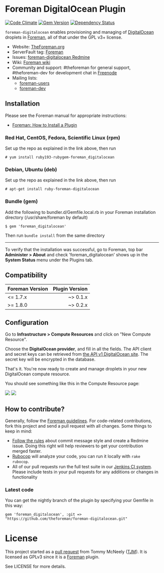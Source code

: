 # Foreman DigitalOcean Plugin

[![Code Climate](https://codeclimate.com/github/theforeman/foreman-digitalocean/badges/gpa.svg)](https://codeclimate.com/github/theforeman/foreman-digitalocean)
[![Gem Version](https://badge.fury.io/rb/foreman_digitalocean.svg)](http://badge.fury.io/rb/foreman_digitalocean)
[![Dependency Status](https://gemnasium.com/theforeman/foreman-digitalocean.svg)](https://gemnasium.com/theforeman/foreman-digitalocean)

```foreman-digitalocean``` enables provisioning and managing of [DigitalOcean](http://digitalocean.com) droplets in [Foreman](http://github.com/theforeman/foreman), all of that under the GPL v3+ license.

* Website: [TheForeman.org](http://theforeman.org)
* ServerFault tag: [Foreman](http://serverfault.com/questions/tagged/foreman)
* Issues: [foreman-digitalocean Redmine](http://projects.theforeman.org/projects/digitalocean/issues)
* Wiki: [Foreman wiki](http://projects.theforeman.org/projects/foreman/wiki/About)
* Community and support: #theforeman for general support, #theforeman-dev for development chat in [Freenode](irc.freenode.net)
* Mailing lists:
    * [foreman-users](https://groups.google.com/forum/?fromgroups#!forum/foreman-users)
    * [foreman-dev](https://groups.google.com/forum/?fromgroups#!forum/foreman-dev)

## Installation

Please see the Foreman manual for appropriate instructions:

* [Foreman: How to Install a Plugin](http://theforeman.org/manuals/latest/index.html#6.1InstallaPlugin)

### Red Hat, CentOS, Fedora, Scientific Linux (rpm)

Set up the repo as explained in the link above, then run

    # yum install ruby193-rubygem-foreman_digitalocean

### Debian, Ubuntu (deb)

Set up the repo as explained in the link above, then run

    # apt-get install ruby-foreman-digitalocean

### Bundle (gem)

Add the following to bundler.d/Gemfile.local.rb in your Foreman installation directory (/usr/share/foreman by default)

    $ gem 'foreman_digitalocean'

Then run `bundle install` from the same directory

-------------------

To verify that the installation was successful, go to Foreman, top bar **Administer > About** and check 'foreman_digitalocean' shows up in the **System Status** menu under the Plugins tab.

## Compatibility


| Foreman Version | Plugin Version |
| --------------- | --------------:|
| <= 1.7.x        | ~> 0.1.x       |
| >= 1.8.0        | ~> 0.2.x       |

## Configuration

Go to **Infrastructure > Compute Resources** and click on "New Compute Resource".

Choose the **DigitalOcean provider**, and fill in all the fields. The API client and secret keys can be retrieved from [the API v1 DigitalOcean site](https://cloud.digitalocean.com/api_access). The secret key will be encrypted in the database.

That's it. You're now ready to create and manage droplets in your new DigitalOcean compute resource.

You should see something like this in the Compute Resource page:

![](http://i.imgur.com/cyFYOWg.png)
![](http://i.imgur.com/CTedBU1.png)

## How to contribute?

Generally, follow the [Foreman guidelines](http://theforeman.org/contribute.html). For code-related contributions, fork this project and send a pull request with all changes. Some things to keep in mind:
* [Follow the rules](http://theforeman.org/contribute.html#SubmitPatches) about commit message style and create a Redmine issue. Doing this right will help reviewers to get your contribution merged faster.
* [Rubocop](https://github.com/bbatsov/rubocop) will analyze your code, you can run it locally with `rake rubocop`.
* All of our pull requests run the full test suite in our [Jenkins CI system](http://ci.theforeman.org/). Please include tests in your pull requests for any additions or changes in functionality


### Latest code

You can get the nightly branch of the plugin by specifying your Gemfile in this way:

    gem 'foreman_digitalocean', :git => "https://github.com/theforeman/foreman-digitalocean.git"

# License

This project started as a [pull request](https://github.com/theforeman/foreman/pull/1978) from Tommy McNeely ([TJM](http://github.com/tjm)). It is licensed as GPLv3 since it is a [Foreman](http://theforeman.org) plugin.

See LICENSE for more details.
